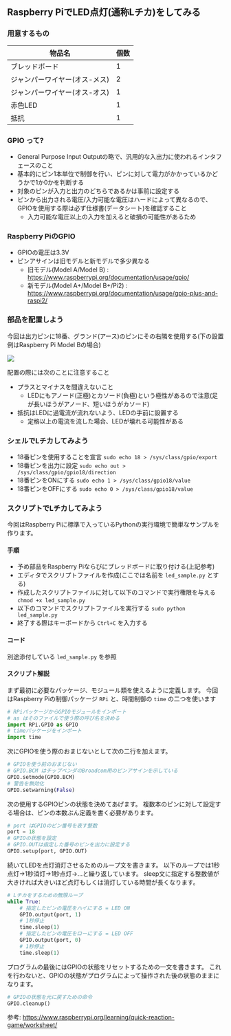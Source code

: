 ## Raspberry PiでLED点灯(通称Lチカ)をしてみる

### 用意するもの
物品名 | 個数  
---|---
ブレッドボード | 1  
ジャンパーワイヤー(オス-メス) | 2
ジャンパーワイヤー(オス-オス) | 1
赤色LED | 1
抵抗 | 1

### GPIO って?
* General Purpose Input Outputの略で、汎用的な入出力に使われるインタフェースのこと
* 基本的にピン1本単位で制御を行い、ピンに対して電力がかかっているかどうかで1か0かを判断する
* 対象のピンが入力と出力のどちらであるかは事前に設定する
* ピンから出力される電圧/入力可能な電圧はハードによって異なるので、GPIOを使用する際は必ず仕様書(データシート)を確認すること
    * 入力可能な電圧以上の入力を加えると破損の可能性があるため

### Raspberry PiのGPIO

* GPIOの電圧は3.3V
* ピンアサインは旧モデルと新モデルで多少異なる
    * 旧モデル(Model A/Model B) : https://www.raspberrypi.org/documentation/usage/gpio/
    * 新モデル(Model A+/Model B+/Pi2) : https://www.raspberrypi.org/documentation/usage/gpio-plus-and-raspi2/

### 部品を配置しよう
今回は出力ピンに18番、グランド(アース)のピンにその右隣を使用する(下の設置例はRaspberry Pi Model Bの場合)

![](https://gist.github.com/takagerbera/fd335beb0fc9a6b187bd/raw/6e2b8dccda3b04209a4e6320c7aeb0c83cf46b66/raspberry_pi_led_switching.png)

配置の際には次のことに注意すること
* プラスとマイナスを間違えないこと
    * LEDにもアノード(正極)とカソード(負極)という極性があるので注意(足が長いほうがアノード、短いほうがカソード)
* 抵抗はLEDに過電流が流れないよう、LEDの手前に設置する
    * 定格以上の電流を流した場合、LEDが壊れる可能性がある

### シェルでLチカしてみよう
* 18番ピンを使用することを宣言
    `sudo echo 18 > /sys/class/gpio/export`
* 18番ピンを出力に設定
    `sudo echo out > /sys/class/gpio/gpio18/direction`
* 18番ピンをONにする
    `sudo echo 1 > /sys/class/gpio18/value`
* 18番ピンをOFFにする
    `sudo echo 0 > /sys/class/gpio18/value`

### スクリプトでLチカしてみよう
今回はRaspberry Piに標準で入っているPythonの実行環境で簡単なサンプルを作ります。

#### 手順
* 予め部品をRaspberry Piならびにブレッドボードに取り付ける(上記参考)
* エディタでスクリプトファイルを作成(ここでは名前を `led_sample.py` とする)
* 作成したスクリプトファイルに対して以下のコマンドで実行権限を与える
    `chmod +x led_sample.py`
* 以下のコマンドでスクリプトファイルを実行する
    `sudo python led_sample.py`
* 終了する際はキーボードから `Ctrl+C` を入力する

#### コード
別途添付している `led_sample.py` を参照

#### スクリプト解説
まず最初に必要なパッケージ、モジュール類を使えるように定義します。
今回はRaspberry Piの制御パッケージ `RPi` と、時間制御の `time` の二つを使います
```python
# RPiパッケージからGPIOモジュールをインポート
# as はそのファイルで使う際の呼び名を決める
import RPi.GPIO as GPIO
# timeパッケージをインポート
import time
```

次にGPIOを使う際のおまじないとして次の二行を加えます。
```python
# GPIOを使う前のおまじない
# GPIO.BCM はチップベンダのBroadcom用のピンアサインを示している
GPIO.setmode(GPIO.BCM)
# 警告を無効化
GPIO.setwarning(False)
```

次の使用するGPIOピンの状態を決めてあげます。
複数本のピンに対して設定する場合は、ピンの本数ぶん定義を書く必要があります。
```python
# port はGPIOのピン番号を表す整数
port = 18
# GPIOの状態を設定
# GPIO.OUTは指定した番号のピンを出力に設定する
GPIO.setup(port, GPIO.OUT)
```

続いてLEDを点灯消灯させるためのループ文を書きます。
以下のループでは1秒点灯→1秒消灯→1秒点灯→...と繰り返しています。
sleep文に指定する整数値が大きければ大きいほど点灯もしくは消灯している時間が長くなります。
```python
# Lチカをするための無限ループ
while True:
    # 指定したピンの電圧をハイにする = LED ON
    GPIO.output(port, 1)
    # 1秒停止
    time.sleep(1)
    # 指定したピンの電圧をローにする = LED OFF
    GPIO.output(port, 0)
    # 1秒停止
    time.sleep(1)
```

プログラムの最後にはGPIOの状態をリセットするための一文を書きます。
これを行わないと、GPIOの状態がプログラムによって操作された後の状態のままになります。
```python
# GPIOの状態を元に戻すための命令
GPIO.cleanup()
```

参考: https://www.raspberrypi.org/learning/quick-reaction-game/worksheet/

